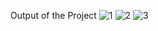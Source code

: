 Output of the Project
![1](https://github.com/user-attachments/assets/1daffa62-717c-4c4c-8865-cf9c2c355112)
![2](https://github.com/user-attachments/assets/99a56ad8-90f5-4c2b-a018-0171bfe39e31)
![3](https://github.com/user-attachments/assets/6adbd00b-0743-4358-9130-9b27e66e0e5b)
